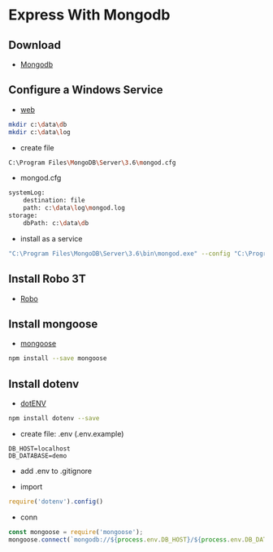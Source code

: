 # Express With Mongodb

## Download
+ [Mongodb](https://www.mongodb.com/download-center#community)

## Configure a Windows Service

+ [web](https://docs.mongodb.com/manual/tutorial/install-mongodb-on-windows/#configure-a-windows-service-for-mongodb-community-edition)

```bash
mkdir c:\data\db
mkdir c:\data\log
``` 

+ create file
```bash
C:\Program Files\MongoDB\Server\3.6\mongod.cfg
```

+ mongod.cfg
```bash
systemLog:
    destination: file
    path: c:\data\log\mongod.log
storage:
    dbPath: c:\data\db
```

+ install as a service
```bash
"C:\Program Files\MongoDB\Server\3.6\bin\mongod.exe" --config "C:\Program Files\MongoDB\Server\3.6\mongod.cfg" --install
```

## Install Robo 3T
+ [Robo](https://robomongo.org/download)


## Install mongoose
+ [mongoose](http://mongoosejs.com/)
```bash
npm install --save mongoose
```

## Install dotenv
+ [dotENV](https://github.com/motdotla/dotenv)
```bash
npm install dotenv --save
```
+ create file: .env (.env.example)
```
DB_HOST=localhost
DB_DATABASE=demo
```
+ add .env to .gitignore

+ import 
```js
require('dotenv').config()
```

+ conn
```js
const mongoose = require('mongoose');
mongoose.connect(`mongodb://${process.env.DB_HOST}/${process.env.DB_DATABASE}`);
```